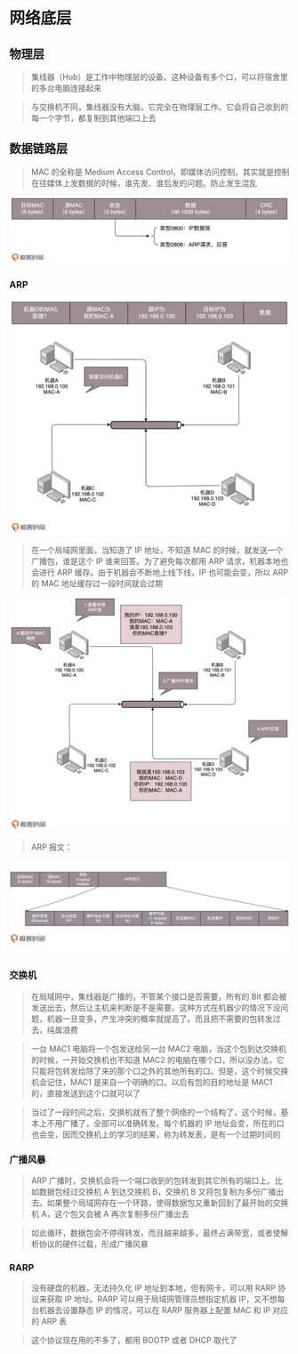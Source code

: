 # 网络底层

## 物理层
> 集线器（Hub）是工作中物理层的设备。这种设备有多个口，可以将宿舍里的多台电脑连接起来

> 与交换机不同，集线器没有大脑，它完全在物理层工作。它会将自己收到的每一个字节，都复制到其他端口上去

## 数据链路层
> MAC 的全称是 Medium Access Control，即媒体访问控制。其实就是控制在往媒体上发数据的时候，谁先发、谁后发的问题。防止发生混乱

![](media/16604827386475/16604827682765.jpg)

### ARP

![](media/16604827386475/16604827778336.jpg)

> 在一个局域网里面，当知道了 IP 地址，不知道 MAC 的时候，就发送一个广播包，谁是这个 IP 谁来回答。为了避免每次都用 ARP 请求，机器本地也会进行 ARP 缓存。由于机器会不断地上线下线，IP 也可能会变，所以 ARP 的 MAC 地址缓存过一段时间就会过期

![](media/16604827386475/16604827896823.jpg)

> ARP 报文：

![](media/16604827386475/16604827993714.jpg)

### 交换机
> 在局域网中，集线器是广播的，不管某个接口是否需要，所有的 Bit 都会被发送出去，然后让主机来判断是不是需要。这种方式在机器少的情况下没问题，机器一旦变多，产生冲突的概率就提高了。而且把不需要的包转发过去，纯属浪费

> 一台 MAC1 电脑将一个包发送给另一台 MAC2 电脑，当这个包到达交换机的时候，一开始交换机也不知道 MAC2 的电脑在哪个口，所以没办法，它只能将包转发给除了来的那个口之外的其他所有的口。但是，这个时候交换机会记住，MAC1 是来自一个明确的口。以后有包的目的地址是 MAC1 的，直接发送到这个口就可以了

> 当过了一段时间之后，交换机就有了整个网络的一个结构了，这个时候，基本上不用广播了，全部可以准确转发。每个机器的 IP 地址会变，所在的口也会变，因而交换机上的学习的结果，称为转发表，是有一个过期时间的

### 广播风暴
> ARP 广播时，交换机会将一个端口收到的包转发到其它所有的端口上。比如数据包经过交换机 A 到达交换机 B，交换机 B 又将包复制为多份广播出去。如果整个局域网存在一个环路，使得数据包又重新回到了最开始的交换机 A，这个包又会被 A 再次复制多份广播出去

> 如此循环，数据包会不停得转发，而且越来越多，最终占满带宽，或者使解析协议的硬件过载，形成广播风暴

### RARP
> 没有硬盘的机器，无法持久化 IP 地址到本地，但有网卡，可以用 RARP 协议来获取 IP 地址。RARP 可以用于局域网管理员想指定机器 IP，又不想每台机器去设置静态 IP 的情况，可以在 RARP 服务器上配置 MAC 和 IP 对应的 ARP 表

> 这个协议现在用的不多了，都用 BOOTP 或者 DHCP 取代了